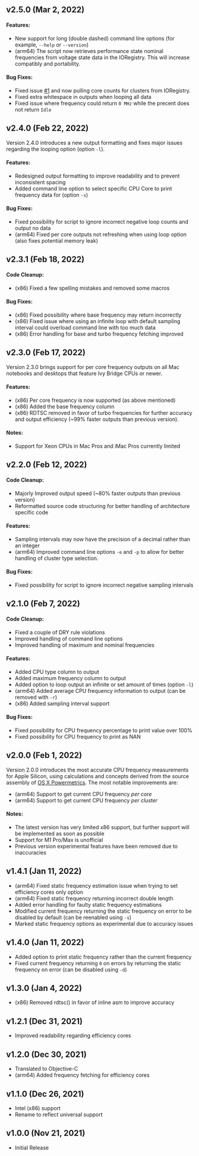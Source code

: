 ## v2.5.0 (Mar 2, 2022)
#### Features:
- New support for long (double dashed) command line options (for example, `--help` or `--version`)
- (arm64) The script now retrieves performance state nominal frequencies from voltage state data in the IORegistry. This will increase compatibly and portability.

#### Bug Fixes:
- Fixed issue [#1](https://github.com/BitesPotatoBacks/osx-cpufreq/issues/1) and now pulling core counts for clusters from IORegistry.
- Fixed extra whitespace in outputs when looping all data
- Fixed issue where frequency could return `0 MHz` while the precent does not return `Idle`

## v2.4.0 (Feb 22, 2022)
Version 2.4.0 introduces a new output formatting and fixes major issues regarding the looping option (option `-l`).
#### Features:
- Redesigned output formatting to improve readability and to prevent inconsistent spacing
- Added command line option to select specific CPU Core to print frequency data for (option `-s`)

#### Bug Fixes:
- Fixed possibility for script to ignore incorrect negative loop counts and output no data
- (arm64) Fixed per core outputs not refreshing when using loop option (also fixes potential memory leak)
## v2.3.1 (Feb 18, 2022)
#### Code Cleanup:
- (x86) Fixed a few spelling mistakes and removed some macros

#### Bug Fixes:
- (x86) Fixed possibility where base frequency may return incorrectly
- (x86) Fixed issue where using an infinite loop with default sampling interval could overload command line with too much data
- (x86) Error handling for base and turbo frequency fetching improved

## v2.3.0 (Feb 17, 2022)
Version 2.3.0 brings support for per core frequency outputs on all Mac notebooks and desktops that feature Ivy Bridge CPUs or newer.
#### Features:
- (x86) Per core frequency is now supported (as above mentioned)
- (x86) Added the base frequency column
- (x86) RDTSC removed in favor of turbo frequencies for further accuracy and output efficiency (~99% faster outputs than previous version).
#### Notes:
- Support for Xeon CPUs in Mac Pros and iMac Pros currently limited

## v2.2.0 (Feb 12, 2022)
#### Code Cleanup:
- Majorly Improved output speed (~80% faster outputs than previous version)
- Reformatted source code structuring for better handling of architecture specific code

#### Features:
- Sampling intervals may now have the precision of a decimal rather than an integer
- (arm64) Improved command line options `-e` and `-p` to allow for better handling of cluster type selection.

#### Bug Fixes:
- Fixed possibility for script to ignore incorrect negative sampling intervals

## v2.1.0 (Feb 7, 2022)
#### Code Cleanup:
- Fixed a couple of DRY rule violations
- Improved handling of command line options
- Improved handling of maximum and nominal frequencies

#### Features:
- Added CPU type column to output
- Added maximum frequency column to output
- Added option to loop output an infinite or set amount of times (option `-l`)
- (arm64) Added average CPU frequency information to output (can be removed with `-r`)
- (x86) Added sampling interval support

#### Bug Fixes:
- Fixed possibility for CPU frequency percentage to print value over 100%
- Fixed possibility for CPU frequency to print as NAN

## v2.0.0 (Feb 1, 2022)
Version 2.0.0 introduces the most accurate CPU frequency measurements for Apple Silicon, using calculations and concepts derived from the source assembly of [OS X Powermetrics](https://www.unix.com/man-page/osx/1/powermetrics/). The most notable improvements are:
- (arm64) Support to get current CPU frequency _per core_
- (arm64) Support to get current CPU frequency _per cluster_
#### Notes:
- The latest version has very limited x86 support, but further support will be implemented as soon as possible
- Support for M1 Pro/Max is unofficial
- Previous version experimental features have been removed due to inaccuracies

## v1.4.1 (Jan 11, 2022)
- (arm64) Fixed static frequency estimation issue when trying to set efficiency cores only option 
- (arm64) Fixed static frequency returning incorrect double length
- Added error handling for faulty static frequency estimations
- Modified current frequency returning the static frequency on error to be disabled by default (can be reenabled using `-s`)
- Marked static frequency options as experimental due to accuracy issues

## v1.4.0 (Jan 11, 2022)
- Added option to print static frequency rather than the current frequency
- Fixed current frequency returning `0` on errors by returning the static frequency on error (can be disabled using `-d`)

## v1.3.0 (Jan 4, 2022)
- (x86) Removed rdtsc() in favor of inline asm to improve accuracy

## v1.2.1 (Dec 31, 2021)
- Improved readability regarding efficiency cores

## v1.2.0 (Dec 30, 2021)
- Translated to Objective-C
- (arm64) Added frequency fetching for efficiency cores

## v1.1.0 (Dec 26, 2021)
- Intel (x86) support
- Rename to reflect universal support

## v1.0.0 (Nov 21, 2021)
- Initial Release

